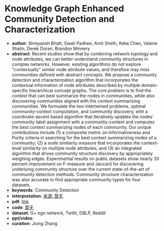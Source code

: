 # Knowledge Graph Enhanced Community Detection and Characterization
* **author**: Shreyansh Bhatt, Swati Padhee, Amit Sheth, Keke Chen, Valerie Shalin, Derek Doran, Brandon Minnery
* **abstract**: Recent studies show that by combining network topology and node attributes, we can better understand community structures in complex networks. However, existing algorithms do not explore "contextually" similar node attribute values, and therefore may miss communities defined with abstract concepts. We propose a community detection and characterization algorithm that incorporates the contextual information of node attributes described by multiple domain-specific hierarchical concept graphs. The core problem is to find the context that can best summarize the nodes in communities, while also discovering communities aligned with the context summarizing communities. We formulate the two intertwined problems, optimal community-context computation, and community discovery, with a coordinate-ascent based algorithm that iteratively updates the nodes' community label assignment with a community-context and computes the best context summarizing nodes of each community. Our unique contributions include (1) a composite metric on Informativeness and Purity criteria in searching for the best context summarizing nodes of a community; (2) a node similarity measure that incorporates the context-level similarity on multiple node attributes; and (3) an integrated algorithm that drives community structure discovery by appropriately weighing edges. Experimental results on public datasets show nearly 20 percent improvement on F-measure and Jaccard for discovering underlying community structure over the current state-of-the-art of community detection methods. Community structure characterization was also accurate to find appropriate community types for four datasets.
* **keywords**: Community Detection
* **interpretation**: [来源: 暂无]()
* **pdf**: [link](https://dl.acm.org/doi/pdf/10.1145/3289600.3291031?download=true)
* **code**: [暂无]()
* **dataset**: G+ ego network, Twittr, DBLP, Reddit
* **ppt/video**:
* **curation**: Jiong Zhang 